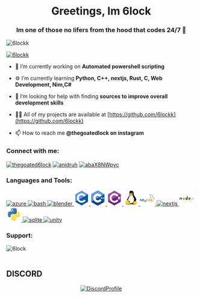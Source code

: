<h1 align="center">Greetings, Im 6lock</h1>
<h3 align="center">Im one of those no lifers from the hood that codes 24/7 💯</h3>

<p align="left"> <img src="https://komarev.com/ghpvc/?username=6lockk&label=Profile%20views&color=0e75b6&style=flat" alt="6lockk" /> </p>

<p align="left"> <a href="https://github.com/ryo-ma/github-profile-trophy"><img src="https://github-profile-trophy.vercel.app/?username=6lockk" alt="6lockk" /></a> </p>

- 🔭 I’m currently working on **Automated powershell scripting**

- ⚙️ I’m currently learning **Python, C++, nextjs, Rust, C, Web Development, Nim,C#**

- 🤝 I’m looking for help with finding **sources to improve overall development skills**

- 👨‍💻 All of my projects are available at [https://github.com/6lockk](https://github.com/6lockk)

- 📫 How to reach me **@thegoatedlock on instagram**

<h3 align="left">Connect with me:</h3>
<p align="left">
<a href="https://instagram.com/thegoatedlock" target="blank"><img align="center" src="https://raw.githubusercontent.com/rahuldkjain/github-profile-readme-generator/master/src/images/icons/Social/instagram.svg" alt="thegoated6lock" height="30" width="40" /></a>
<a href="https://www.youtube.com/c/anidruh" target="blank"><img align="center" src="https://raw.githubusercontent.com/rahuldkjain/github-profile-readme-generator/master/src/images/icons/Social/youtube.svg" alt="anidruh" height="30" width="40" /></a>
<a href="https://discord.gg/abaX8NWpyc" target="blank"><img align="center" src="https://raw.githubusercontent.com/rahuldkjain/github-profile-readme-generator/master/src/images/icons/Social/discord.svg" alt="abaX8NWpyc" height="30" width="40" /></a>
</p>

<h3 align="left">Languages and Tools:</h3>
<p align="left"> <a href="https://azure.microsoft.com/en-in/" target="_blank" rel="noreferrer"> <img src="https://www.vectorlogo.zone/logos/microsoft_azure/microsoft_azure-icon.svg" alt="azure" width="40" height="40"/> </a> <a href="https://www.gnu.org/software/bash/" target="_blank" rel="noreferrer"> <img src="https://www.vectorlogo.zone/logos/gnu_bash/gnu_bash-icon.svg" alt="bash" width="40" height="40"/> </a> <a href="https://www.blender.org/" target="_blank" rel="noreferrer"> <img src="https://download.blender.org/branding/community/blender_community_badge_white.svg" alt="blender" width="40" height="40"/> </a> <a href="https://www.cprogramming.com/" target="_blank" rel="noreferrer"> <img src="https://raw.githubusercontent.com/devicons/devicon/master/icons/c/c-original.svg" alt="c" width="40" height="40"/> </a> <a href="https://www.w3schools.com/cpp/" target="_blank" rel="noreferrer"> <img src="https://raw.githubusercontent.com/devicons/devicon/master/icons/cplusplus/cplusplus-original.svg" alt="cplusplus" width="40" height="40"/> </a> <a href="https://www.w3schools.com/cs/" target="_blank" rel="noreferrer"> <img src="https://raw.githubusercontent.com/devicons/devicon/master/icons/csharp/csharp-original.svg" alt="csharp" width="40" height="40"/> </a> <a href="https://www.linux.org/" target="_blank" rel="noreferrer"> <img src="https://raw.githubusercontent.com/devicons/devicon/master/icons/linux/linux-original.svg" alt="linux" width="40" height="40"/> </a> <a href="https://www.mysql.com/" target="_blank" rel="noreferrer"> <img src="https://raw.githubusercontent.com/devicons/devicon/master/icons/mysql/mysql-original-wordmark.svg" alt="mysql" width="40" height="40"/> </a> <a href="https://nextjs.org/" target="_blank" rel="noreferrer"> <img src="https://cdn.worldvectorlogo.com/logos/nextjs-2.svg" alt="nextjs" width="40" height="40"/> </a> <a href="https://nodejs.org" target="_blank" rel="noreferrer"> <img src="https://raw.githubusercontent.com/devicons/devicon/master/icons/nodejs/nodejs-original-wordmark.svg" alt="nodejs" width="40" height="40"/> </a> <a href="https://www.python.org" target="_blank" rel="noreferrer"> <img src="https://raw.githubusercontent.com/devicons/devicon/master/icons/python/python-original.svg" alt="python" width="40" height="40"/> </a> <a href="https://www.sqlite.org/" target="_blank" rel="noreferrer"> <img src="https://www.vectorlogo.zone/logos/sqlite/sqlite-icon.svg" alt="sqlite" width="40" height="40"/> </a> <a href="https://unity.com/" target="_blank" rel="noreferrer"> <img src="https://www.vectorlogo.zone/logos/unity3d/unity3d-icon.svg" alt="unity" width="40" height="40"/> </a> </p>

<h3 align="left">Support:</h3>
<p><a href="https://ko-fi.com/6lock"> <img align="left" src="https://cdn.ko-fi.com/cdn/kofi3.png?v=3" height="50" width="210" alt="6lock" /></a></p><br><br>

## DISCORD
<div align="center">
  <a href="https://discord.com/users/851370342957580328" targer="_blank" />
    <img alt="DiscordProfile" src="https://lanyard.cnrad.dev/api/851370342957580328?theme=light&bg=f6f8fa" />
  </a>
</div>

